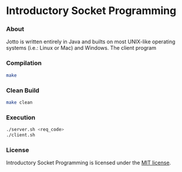 # Introductory Socket Programming
### About
Jotto is written entirely in Java and builts on most UNIX-like operating systems (i.e.: Linux or Mac) and Windows. The client program 

### Compilation
```Bash
make
```

### Clean Build
```Bash
make clean
```

### Execution
```Bash
./server.sh <req_code>
./client.sh
```

### License
Introductory Socket Programming is licensed under the [MIT license](https://github.com/elailai94/Introductory-Socket-Programming/blob/master/LICENSE.md).

